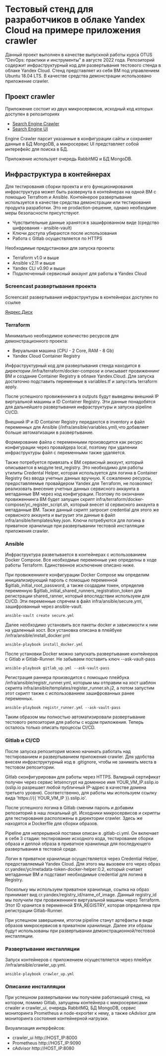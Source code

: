 
# Тестовый стенд для разработчиков в облаке Yandex Cloud на примере приложения crawler

Данный проект выполнен в качестве выпускной работы курса OTUS "DevOps: практики и инструменты" в августе 2022 года. Репозиторий содержит инфраструктурный код для развертывания тестового стенда в облаке Yandex Cloud. Стенд представляет из себя ВМ под управлением Ubuntu 18.04 LTS. В качестве средства демонстрации использовано приложение crawler.

## Проект crawler

Приложение состоит из двух микросервисов, исходный код которых доступен в репозиториях
- [Search Engine Crawler](https://github.com/express42/search_engine_crawler.git)
- [Search Engine UI](https://github.com/express42/search_engine_ui.git)

Engine Crawler парсит указанные в конфигурации сайты и сохраняет данные в БД MongoDB, а микросервис UI представляет собой интерефейс для поиска в БД.

Приложение использует очередь RabbitMQ и БД MongoDB.

## Инфраструктура в контейнерах

Для тестирования сборки проекта и его функционирования инфраструктура может быть развернута в контейнерах на одной ВМ с помощью Terrafrom и Ansible. Контейнерое развертывание используется в качестве средства демонстрации или тестирования продукта разработки. Это не prodaction-решение, однако необходиме меры безопасности присутствуют.

- Чувствительные данные хранятся в зашифрованном виде (средство шифрования - ansible-vault)
- Ключи доступа убираются после использования
- Работа с Gitlab осуществляется по HTTPS

Необходимые предустановки для запуска проекта:

- Terraform v1.0 и выше
- Ansible v2.11 и выше
- Yandex CLI v0.90 и выше
- Подключенный сервисный аккаунт для работы в Yandex Cloud

### Screencast развертывания проекта

Screencast развертывания инфраструктуры в контейнерах доступен по ссылке

[Яндекс.Диск](https://disk.yandex.ru/i/VbkxYfaVH6HGZw "Скринкаст развертывания")

### Terraform

Минимально необходимое количество ресурсов для демонстрационного проекта:

- Вируальная машина (CPU - 2 Core, RAM - 8 Gb)
- Yandex Cloud Container Registry

Инфраструктурный код для развертывания стенда находится в директории /infra/terraform/docker-compose и описывает провиженнинг ВМ и создание Container Registry в облаке Yandex.Cloud. Для запуска достаточно подставить переменные в variables.tf и запустить terraform apply.

После успешного провиженнинга в outputs будут выведены внешний IP виртуальной машины и ID Container Registry. Эти данные понадобятся для дальнейшего развертывания инфраструктуры и запуска pipeline CI/CD.

Внешний IP и ID Container Registry передаются в inventory и файл переменных для Ansible (/infra/ansible/variables.yml),что добавляет больше автоматизации в развертывание.

Формирование файла с переменными производится как ресурс конфигурации через провайдера local, поэтому при удалении инфраструктуры файл с переменными также удаляется.

Также потребуется привязать к ВМ сервисный аккаунт, который описывается в модуле test_registry. Это необходимо для работы утилиты Credental Helper, которая используется для логина в Container Registry без ввода учетных данных вручную. К сожалению ресурсы, предоставляемые провайдером Yandex для Terraform, не позволяют реализовать внесение учетных данных сервисного аккаунта в метаданные ВМ через код конфигурации. Поэтому по окончании провиженнинга ВМ будет запущен скрипт infra/terraform/docker-compose/yc_register_script.sh, который внесет id сервисного аккаунта в метаданные ВМ. Также данный скрипт запросит credential для этого же сервисного аккаунта и выгрузит эти данные в файл infra/ansible/templates/key.json. Ключи потребуются для логина в приватное хранилище при развертывании тестовой инсталляции приложения crawler.

### Ansible

Инфраструктура разветывается в контейнерах с использованием Docker Compose. Все необходмые переменные уже определны в ходе работы Terraform. Единственное исключение описано ниже.

При провиженнинге конфигурации Docker Compose мы определим инициализирующий пароль с помощью переменной $gitlab_initial_root_password, а также создадим токен, определив переменную $gitlab_initial_shared_runners_registration_token для регистрации shared_ranner, который впоследствии используем для CI/CD. Эти переменные спрячем в файл infra/ansible/secure.yml, зашифрованный через ansible-vault.

    ansible-vault create secure.yml

Далее необходимо установить все пакеты docker и зависимости к ним на удаленный хост. Вся установка описана в плейбуке /infra/ansible/install_docker.yml

    ansible-playbook install_docker.yml

После установки Docker можно запускать развертывание контейнеров с Gitlab и Gitlab-Runner. Не забываем поставить ключ --ask-vault-pass

    ansible-playbook gitlab_up.yml --ask-vault-pass

Регистрация раннера производится с помощью плейбука /infra/ansible/registr_runner.yml, которым мы отправим на хост шаблон скрипта infra/ansible/templates/register_runner.sh.j2, а потом запустим этот скрипт также с использованием зашифрованных ранее переменных.

    ansible-playbook registr_runner.yml --ask-vault-pass

Таким образом мы полностью автоматизировали развертывание тестового репозитория для работы с кодом приложения. Теперь осталось только описать процессы CI/CD.

### Gitlab и CI/CD

После запуска репозитория можно начинать работать над тестированием и развертыванием приложения crawler. Для удобства внесем инфраструктурный код в .gitignore, чтобы не занимать места в тестовом репозитории.

Gitlab сконфигурирован для работы через HTTPS. Валидный сертификат получен через сервис letsencrypt на доменное имя YOUR_VM_IP.sslip.io (sslip.io разрешает любой публичный IP-адрес в качестве домена третьего уровня). Соответственно, для работы мы используем ссылку вида 'https://{{ YOUR_VM_IP }}.sslip.io'.

После успешного логина в Gitlab сменим пароль и добавим репозиторий в наш локальный git. Исходники микросервисов и скрипты для тестирования расположены в директории crawler. Здесь же находятся и Dockerfile для сборки образов.

Pipeline для непрерывной поставки описан в .gitlab-ci.yml. Он включает в себя 3 стадии: тестирование исходного кода, тестирование сборки образа и деплой образа в приватное хранилище для последующего развертывания в тестовой среде.

Логин в приватное хранилище осуществляется через Credential Helper, предоставляемый Yandex Cloud. Для этого мы вызовем его через образ cr.yandex/yc/metadata-token-docker-helper:0.2, который считает метаданные ВМ и подставит необходимые credential для логина в Registry.

Поскольку мы используем приватное хранилище, ссылка на образ принимает вид cr.yandex/registry_id/name_of_image. Данный registry_id мы получили при провиженнинге виртуальной машины через Terraform. Этот ID хранится в переменной $YA_REGISTRY, которая определена при регистрации Gitlab-Runner.

При успешном завершении, итогом pipeline станут артефакты в виде образов микросервисов в приватном хранилище. Далее эти образы будут использованы при развертывании демонстрационной/тестовой инсталляции.

### Развертывание инсталляции

Запуск контейнеров с приложением осуществляется через плейбук /infra/ansible/crawler_up.yml.

    ansible-playbook crawler_up.yml

### Описание инсталляции

При успешном развертывании мы получаем работающий стенд, на котором, помимо Gitlab, запущены контейнера с микросервисами crwaler и crawler_ui, очередь RabbitMQ, БД MongoDB, сервис мониторинга Prometheus и node-exporter к нему, а также cAdvisor для мониторинга состояния контейнерной нагрузки.

Визуализация интерфейсов:

- crawler_ui http://HOST_IP:8000
- Prometheus http://HOST_IP:9090
- cAdvisor http://HOST_IP:8080
